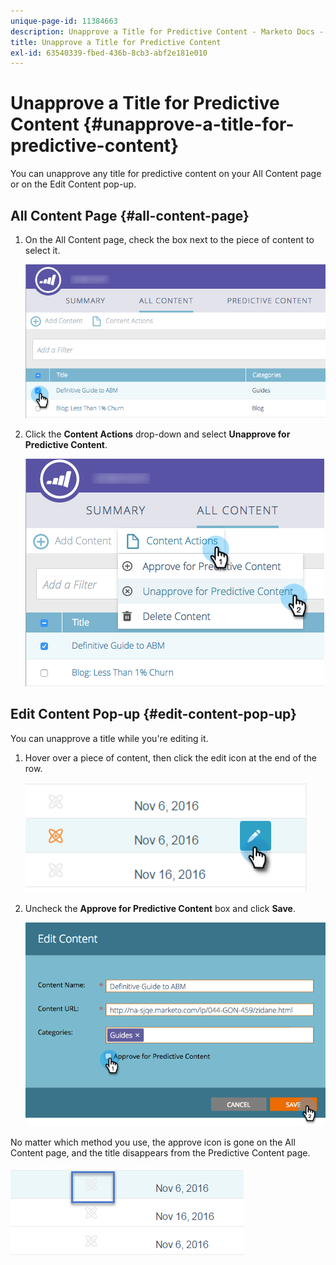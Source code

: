 ```yaml
---
unique-page-id: 11384663
description: Unapprove a Title for Predictive Content - Marketo Docs - Product Documentation
title: Unapprove a Title for Predictive Content
exl-id: 63540339-fbed-436b-8cb3-abf2e181e010
---
```

# Unapprove a Title for Predictive Content {#unapprove-a-title-for-predictive-content}

You can unapprove any title for predictive content on your All Content page or on the Edit Content pop-up.

## All Content Page {#all-content-page}

1. On the All Content page, check the box next to the piece of content to select it.

   ![](assets/image2017-10-3-9-3a18-3a38.png)

1. Click the **Content Actions** drop-down and select **Unapprove for Predictive Content**.

   ![](assets/image2017-10-3-9-3a19-3a20.png)

## Edit Content Pop-up {#edit-content-pop-up}

You can unapprove a title while you're editing it.

1. Hover over a piece of content, then click the edit icon at the end of the row.

   ![](assets/click-icon-hand.png)

1. Uncheck the **Approve for Predictive Content** box and click **Save**.

   ![](assets/image2017-10-3-9-3a20-3a17.png)

No matter which method you use, the approve icon is gone on the All Content page, and the title disappears from the Predictive Content page.

![](assets/unapprove-content-no-icon.png)
